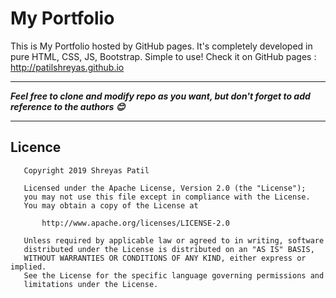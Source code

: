 # My Portfolio
This is My Portfolio hosted by GitHub pages. It's completely developed in pure HTML, CSS, JS, Bootstrap. Simple to use!
Check it on GitHub pages : http://patilshreyas.github.io

---
***Feel free to clone and modify repo as you want, but don't forget to add reference to the authors 😊***

---

## Licence
```
   Copyright 2019 Shreyas Patil

   Licensed under the Apache License, Version 2.0 (the "License");
   you may not use this file except in compliance with the License.
   You may obtain a copy of the License at

       http://www.apache.org/licenses/LICENSE-2.0

   Unless required by applicable law or agreed to in writing, software
   distributed under the License is distributed on an "AS IS" BASIS,
   WITHOUT WARRANTIES OR CONDITIONS OF ANY KIND, either express or implied.
   See the License for the specific language governing permissions and
   limitations under the License.
```
